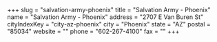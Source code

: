+++
slug = "salvation-army-phoenix"
title = "Salvation Army - Phoenix"
name = "Salvation Army - Phoenix"
address = "2707 E Van Buren St"
cityIndexKey = "city-az-phoenix"
city = "Phoenix"
state = "AZ"
postal = "85034"
website = ""
phone = "602-267-4100"
fax = ""
+++
